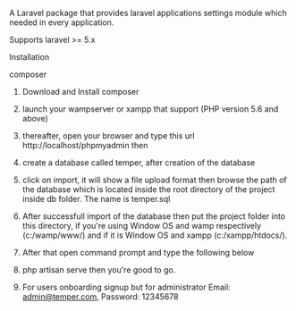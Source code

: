 A Laravel package that provides laravel applications settings module which needed in every application.

Supports laravel >= 5.x

Installation

composer
1. Download and Install composer

2. launch your wampserver or xampp that support (PHP version 5.6 and above)

3. thereafter, open your browser and type this url http://localhost/phpmyadmin then

4. create a database called temper, after creation of the database

5. click on import, it will show a file upload format then browse the path of the database which is located inside the root directory of the project inside db folder. The name is temper.sql

6. After successfull import of the database then put the project folder into this directory, if you're using Window OS and wamp respectively (c:/wamp/www/) and if it is Window OS and xampp (c:/xampp/htdocs/).

7. After that open command prompt and type the following below

8. php artisan serve then you're good to go.

9. For users onboarding signup but for administrator Email: admin@temper.com, Password: 12345678